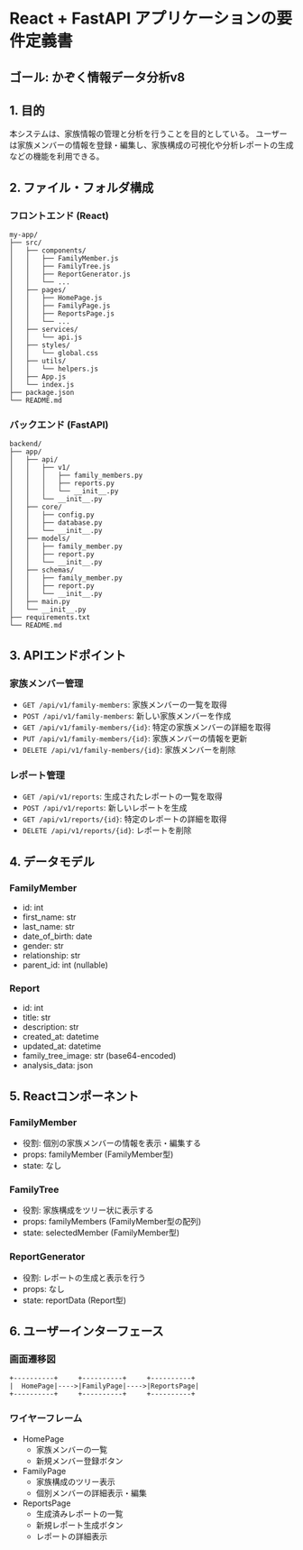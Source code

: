 # React + FastAPI アプリケーションの要件定義書
## ゴール: かぞく情報データ分析v8

## 1. 目的
本システムは、家族情報の管理と分析を行うことを目的としている。
ユーザーは家族メンバーの情報を登録・編集し、家族構成の可視化や分析レポートの生成などの機能を利用できる。

## 2. ファイル・フォルダ構成

### フロントエンド (React)
```
my-app/
├── src/
│   ├── components/
│   │   ├── FamilyMember.js
│   │   ├── FamilyTree.js
│   │   ├── ReportGenerator.js
│   │   └── ...
│   ├── pages/
│   │   ├── HomePage.js
│   │   ├── FamilyPage.js
│   │   ├── ReportsPage.js
│   │   └── ...
│   ├── services/
│   │   └── api.js
│   ├── styles/
│   │   └── global.css
│   ├── utils/
│   │   └── helpers.js
│   ├── App.js
│   └── index.js
├── package.json
└── README.md
```

### バックエンド (FastAPI)
```
backend/
├── app/
│   ├── api/
│   │   ├── v1/
│   │   │   ├── family_members.py
│   │   │   ├── reports.py
│   │   │   └── __init__.py
│   │   └── __init__.py
│   ├── core/
│   │   ├── config.py
│   │   ├── database.py
│   │   └── __init__.py
│   ├── models/
│   │   ├── family_member.py
│   │   ├── report.py
│   │   └── __init__.py
│   ├── schemas/
│   │   ├── family_member.py
│   │   ├── report.py
│   │   └── __init__.py
│   ├── main.py
│   └── __init__.py
├── requirements.txt
└── README.md
```

## 3. APIエンドポイント

### 家族メンバー管理
- `GET /api/v1/family-members`: 家族メンバーの一覧を取得
- `POST /api/v1/family-members`: 新しい家族メンバーを作成
- `GET /api/v1/family-members/{id}`: 特定の家族メンバーの詳細を取得
- `PUT /api/v1/family-members/{id}`: 家族メンバーの情報を更新
- `DELETE /api/v1/family-members/{id}`: 家族メンバーを削除

### レポート管理
- `GET /api/v1/reports`: 生成されたレポートの一覧を取得
- `POST /api/v1/reports`: 新しいレポートを生成
- `GET /api/v1/reports/{id}`: 特定のレポートの詳細を取得
- `DELETE /api/v1/reports/{id}`: レポートを削除

## 4. データモデル

### FamilyMember
- id: int
- first_name: str
- last_name: str
- date_of_birth: date
- gender: str
- relationship: str
- parent_id: int (nullable)

### Report
- id: int
- title: str
- description: str
- created_at: datetime
- updated_at: datetime
- family_tree_image: str (base64-encoded)
- analysis_data: json

## 5. Reactコンポーネント

### FamilyMember
- 役割: 個別の家族メンバーの情報を表示・編集する
- props: familyMember (FamilyMember型)
- state: なし

### FamilyTree
- 役割: 家族構成をツリー状に表示する
- props: familyMembers (FamilyMember型の配列)
- state: selectedMember (FamilyMember型)

### ReportGenerator
- 役割: レポートの生成と表示を行う
- props: なし
- state: reportData (Report型)

## 6. ユーザーインターフェース

### 画面遷移図
```
+----------+     +----------+     +----------+
|  HomePage|---->|FamilyPage|---->|ReportsPage|
+----------+     +----------+     +----------+
```

### ワイヤーフレーム
- HomePage
  - 家族メンバーの一覧
  - 新規メンバー登録ボタン
- FamilyPage
  - 家族構成のツリー表示
  - 個別メンバーの詳細表示・編集
- ReportsPage
  - 生成済みレポートの一覧
  - 新規レポート生成ボタン
  - レポートの詳細表示